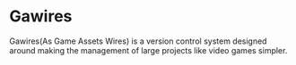 # Gawires
Gawires(As Game Assets Wires) is a version control system designed around making the management of large projects like video games simpler.
